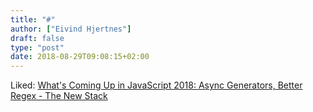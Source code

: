 ```yaml
---
title: "#"
author: ["Eivind Hjertnes"]
draft: false
type: "post"
date: 2018-08-29T09:08:15+02:00
---
```


Liked:
[What's
Coming Up in JavaScript 2018: Async Generators, Better Regex - The New
Stack](https://thenewstack.io/whats-coming-up-in-javascript-2018-async-generators-better-regex/)
